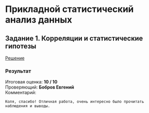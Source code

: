 # Прикладной статистический анализ данных
## Задание 1. Корреляции и статистические гипотезы
[Решение](Task1_Nikolay_Korolev.ipynb)  

### Результат
Итоговая оценка: **10 / 10**  
Проверяющий: **Бобров Евгений**  
Комментарий:
```
Коля, спасибо! Отличная работа, очень интересно было прочитать наблюдения и выводы.
```